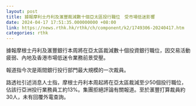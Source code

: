 ```yaml
---
layout: post
title: 據報摩利士丹利及滙豐裁減數十個亞太區投行職位　受市場低迷影響
date: 2024-04-17 17:51:35.000000000 +08:00
link: https://news.rthk.hk/rthk/ch/component/k2/1749306-20240417.htm
categories: rthk
---
```


據報摩根士丹利及滙豐銀行本周將在亞太區裁減數十個投資銀行職位，因交易活動疲弱、內地及香港市場低迷令業務前景受壓。

報道指今次是兩間銀行投行部門最大規模的一次裁員。

路透社引述消息人士指，摩根士丹利本周起將在亞太區裁減至少50個投行職位，佔該行亞洲投行業務員工約13%。集團拒絕評論有關報道。至於滙豐打算裁員約30人，未有回覆外電查詢。

